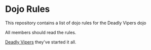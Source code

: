 Dojo Rules
==========

This repository contains a list of dojo rules for the Deadly Vipers dojo

All members should read the rules. 

[Deadly Vipers](https://github.com/deadlyvipers) they've started it all.


